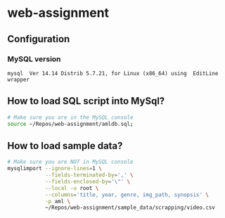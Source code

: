 # web-assignment

## Configuration
### MySQL version
```
mysql  Ver 14.14 Distrib 5.7.21, for Linux (x86_64) using  EditLine wrapper
```

## How to load SQL script into MySql?
``` sh
# Make sure you are in the MySQL console
source ~/Repos/web-assignment/amldb.sql;
```

## How to load sample data?
```sh
# Make sure you are NOT in MySQL console
mysqlimport --ignore-lines=1 \
            --fields-terminated-by=',' \
            --fields-enclosed-by='\"' \
            --local -u root \
            --columns='title, year, genre, img_path, synopsis' \
            -p aml \
            ~/Repos/web-assignment/sample_data/scrapping/video.csv
```

